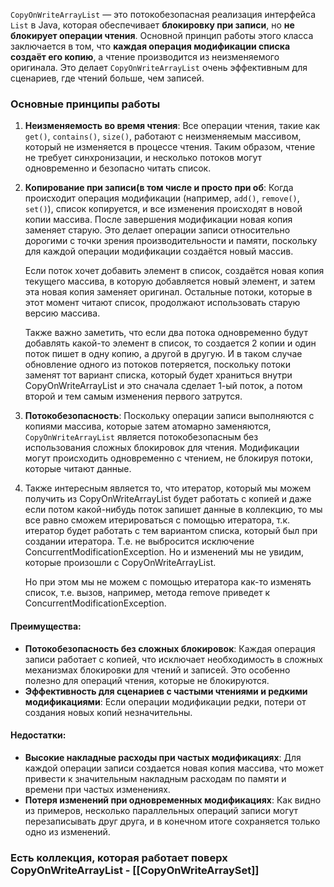 `CopyOnWriteArrayList` — это потокобезопасная реализация интерфейса `List` в Java, которая обеспечивает **блокировку при записи**, но **не блокирует операции чтения**. Основной принцип работы этого класса заключается в том, что **каждая операция модификации списка создаёт его копию**, а чтение производится из неизменяемого оригинала. Это делает `CopyOnWriteArrayList` очень эффективным для сценариев, где чтений больше, чем записей.

### Основные принципы работы

1. **Неизменяемость во время чтения**: Все операции чтения, такие как `get()`, `contains()`, `size()`, работают с неизменяемым массивом, который не изменяется в процессе чтения. Таким образом, чтение не требует синхронизации, и несколько потоков могут одновременно и безопасно читать список.
2. **Копирование при записи(в том числе и просто при об**: Когда происходит операция модификации (например, `add()`, `remove()`, `set()`), список копируется, и все изменения происходят в новой копии массива. После завершения модификации новая копия заменяет старую. Это делает операции записи относительно дорогими с точки зрения производительности и памяти, поскольку для каждой операции модификации создаётся новый массив. 
   
   Если поток хочет добавить элемент в список, создаётся новая копия текущего массива, в которую добавляется новый элемент, и затем эта новая копия заменяет оригинал. Остальные потоки, которые в этот момент читают список, продолжают использовать старую версию массива.
   
   Также важно заметить, что если два потока одновременно будут добавлять какой-то элемент в список, то создается 2 копии и один поток пишет в одну копию, а другой в другую. И в таком случае обновление одного из потоков потеряется, поскольку потоки заменят тот вариант списка, который будет храниться внутри CopyOnWriteArrayList и это сначала сделает 1-ый поток, а потом второй и тем самым изменения первого затрутся. 
3. **Потокобезопасность**: Поскольку операции записи выполняются с копиями массива, которые затем атомарно заменяются, `CopyOnWriteArrayList` является потокобезопасным без использования сложных блокировок для чтения. Модификации могут происходить одновременно с чтением, не блокируя потоки, которые читают данные.
4. Также интересным является то, что итератор, который мы можем получить из CopyOnWriteArrayList будет работать с копией и даже если потом какой-нибудь поток запишет данные в коллекцию, то мы все равно сможем итерироваться с помощью итератора, т.к. итератор будет работать с тем вариантом списка, который был при создании итератора. Т.е. не выбросится исключение ConcurrentModificationException. Но и изменений мы не увидим, которые произошли с CopyOnWriteArrayList.
   
   Но при этом мы не можем с помощью итератора как-то изменять список, т.е. вызов, например, метода remove приведет к ConcurrentModificationException.
#### Преимущества:

- **Потокобезопасность без сложных блокировок**: Каждая операция записи работает с копией, что исключает необходимость в сложных механизмах блокировки для чтений и записей. Это особенно полезно для операций чтения, которые не блокируются.
- **Эффективность для сценариев с частыми чтениями и редкими модификациями**: Если операции модификации редки, потери от создания новых копий незначительны.

#### Недостатки:

- **Высокие накладные расходы при частых модификациях**: Для каждой операции записи создается новая копия массива, что может привести к значительным накладным расходам по памяти и времени при частых изменениях.
- **Потеря изменений при одновременных модификациях**: Как видно из примеров, несколько параллельных операций записи могут перезаписывать друг друга, и в конечном итоге сохраняется только одно из изменений.

### Есть коллекция, которая работает поверх CopyOnWriteArrayList - [[CopyOnWriteArraySet]]
